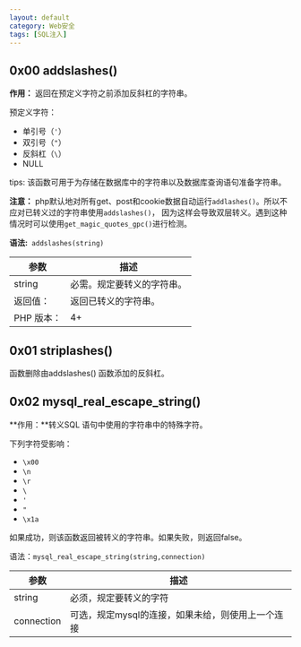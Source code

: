 ```yaml
---
layout: default
category: Web安全
tags: [SQL注入]
---
```


## 0x00 addslashes()

**作用：** 返回在预定义字符之前添加反斜杠的字符串。

预定义字符：

* 单引号（`'`）
* 双引号（`"`）
* 反斜杠（`\`）
* NULL

tips: 该函数可用于为存储在数据库中的字符串以及数据库查询语句准备字符串。

**注意：** php默认地对所有get、post和cookie数据自动运行`addlashes()`。所以不应对已转义过的字符串使用`addslashes()`， 因为这样会导致双层转义。遇到这种情况时可以使用`get_magic_quotes_gpc()`进行检测。

**语法:**` addslashes(string)`

| 参数       | 描述                       |
| ---------- | -------------------------- |
| string     | 必需。规定要转义的字符串。 |
| 返回值：   | 返回已转义的字符串。       |
| PHP 版本： | 4+                         |

## 0x01 striplashes()

函数删除由addslashes() 函数添加的反斜杠。

## 0x02 mysql_real_escape_string()

**作用：**转义SQL 语句中使用的字符串中的特殊字符。

下列字符受影响：

* `\x00`
* `\n`
* `\r`
* `\`
* `'`
* `"`
* `\x1a`

如果成功，则该函数返回被转义的字符串。如果失败，则返回false。

语法：`mysql_real_escape_string(string,connection)`

| 参数       | 描述                                              |
| ---------- | ------------------------------------------------- |
| string     | 必须，规定要转义的字符                            |
| connection | 可选，规定mysql的连接，如果未给，则使用上一个连接 |

